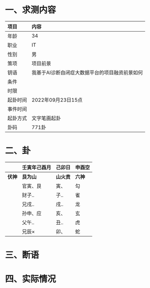 # 一、求测内容
|项目|内容|
|:-|:-|
|年龄|34|
|职业|IT|
|性别|男|
|策项|项目前景|
|钥语|我基于AI诊断自闭症大数据平台的项目融资前景如何|
|条件||
|时限||
|起卦时间|2022年09月23日15点|
|事件时间||
|起卦方式|文字笔画起卦|
|卦码|771卦|

# 二、卦
||壬寅年己酉月|己卯日|申酉空|
|:-|:-|:-|:-|
|**伏神**|**艮为山**|**山火贲**|**六神**|
||官寅、艮|寅、|勾|
||财子..|子..|雀|
||兄戌..|戌..|龙|
||孙申、应|亥、|玄|
||父午..|丑..|虎|
||兄辰×|卯、|蛇|


# 三、断语

# 四、实际情况